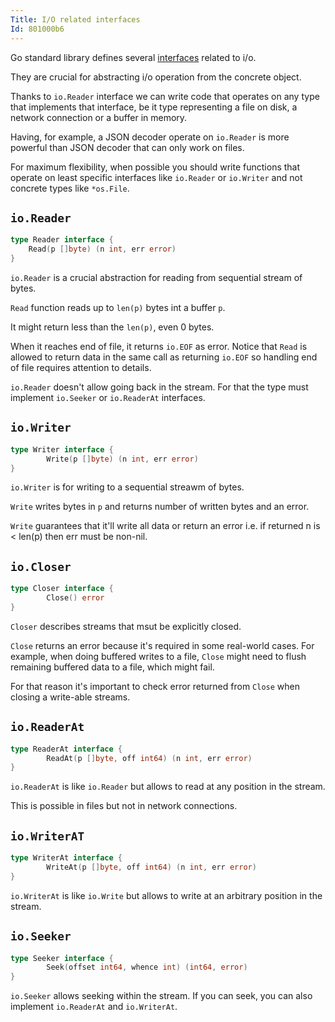 ```yaml
---
Title: I/O related interfaces
Id: 801000b6
---
```

Go standard library defines several [interfaces](1221) related to i/o.

They are crucial for abstracting i/o operation from the concrete object.

Thanks to `io.Reader` interface we can write code that operates on any type that implements that interface, be it type representing a file on disk, a network connection or a buffer in memory.

Having, for example, a JSON decoder operate on `io.Reader` is more powerful than JSON decoder that can only work on files.

For maximum flexibility, when possible you should write functions that operate on least specific interfaces like `io.Reader` or `io.Writer` and not concrete types like `*os.File`.

## `io.Reader`

```go
type Reader interface {
    Read(p []byte) (n int, err error)
}
```

`io.Reader` is a crucial abstraction for reading from sequential stream of bytes.

`Read` function reads up to `len(p)` bytes int a buffer `p`.

It might return less than the `len(p)`, even 0 bytes.

When it reaches end of file, it returns `io.EOF` as error. Notice that `Read` is allowed to return data in the same call as returning `io.EOF` so handling end of file requires attention to details.

`io.Reader` doesn't allow going back in the stream. For that the type must implement `io.Seeker` or `io.ReaderAt` interfaces.

## `io.Writer`

```go
type Writer interface {
        Write(p []byte) (n int, err error)
}
```

`io.Writer` is for writing to a sequential streawm of bytes.

`Write` writes bytes in `p` and returns number of written bytes and an error.

`Write` guarantees that it'll write all data or return an error i.e. if returned n is < len(p) then err must be non-nil.

## `io.Closer`

```go
type Closer interface {
        Close() error
}
```

`Closer` describes streams that msut be explicitly closed.

`Close` returns an error because it's required in some real-world cases. For example, when doing buffered writes to a file, `Close` might need to flush remaining buffered data to a file, which might fail.

For that reason it's important to check error returned from `Close` when closing a write-able streams.

## `io.ReaderAt`

```go
type ReaderAt interface {
        ReadAt(p []byte, off int64) (n int, err error)
}
```

`io.ReaderAt` is like `io.Reader` but allows to read at any position in the stream.

This is possible in files but not in network connections.

## `io.WriterAT`

```go
type WriterAt interface {
        WriteAt(p []byte, off int64) (n int, err error)
}
```

`io.WriterAt` is like `io.Write` but allows to write at an arbitrary position in the stream.

## `io.Seeker`

```go
type Seeker interface {
        Seek(offset int64, whence int) (int64, error)
}
```

`io.Seeker` allows seeking within the stream. If you can seek, you can also implement `io.ReaderAt` and `io.WriterAt`.

<!-- TODO: composite interface -->